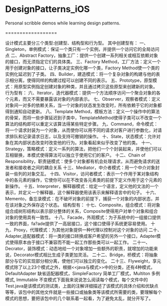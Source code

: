 DesignPatterns_iOS
==================

Personal scribble demos while learning design patterns.

==================

 设计模式主要分三个类型:创建型、结构型和行为型。
 其中创建型有：
 一、Singleton，单例模式：保证一个类只有一个实例，并提供一个访问它的全局访问点
 二、Abstract Factory，抽象工厂：提供一个创建一系列相关或相互依赖对象的接口，而无须指定它们的具体类。
 三、Factory Method，工厂方法：定义一个用于创建对象的接口，让子类决定实例化哪一个类，Factory Method使一个类的实例化延迟到了子类。
 四、Builder，建造模式：将一个复杂对象的构建与他的表示相分离，使得同样的构建过程可以创建不同的表示。
 五、Prototype，原型模式：用原型实例指定创建对象的种类，并且通过拷贝这些原型来创建新的对象。
 行为型有：
 六、Iterator，迭代器模式：提供一个方法顺序访问一个聚合对象的各个元素，而又不需要暴露该对象的内部表示。
 七、Observer，观察者模式：定义对象间一对多的依赖关系，当一个对象的状态发生改变时，所有依赖于它的对象都得到通知自动更新。
 八、Template Method，模板方法：定义一个操作中的算法的骨架，而将一些步骤延迟到子类中，TemplateMethod使得子类可以不改变一个算法的结构即可以重定义该算法得某些特定步骤。
 九、Command，命令模式：将一个请求封装为一个对象，从而使你可以用不同的请求对客户进行参数化，对请求排队和记录请求日志，以及支持可撤销的操作。
 十、State，状态模式：允许对象在其内部状态改变时改变他的行为。对象看起来似乎改变了他的类。
 十一、Strategy，策略模式：定义一系列的算法，把他们一个个封装起来，并使他们可以互相替换，本模式使得算法可以独立于使用它们的客户。
 十二、Chain of Responsibility，职责链模式：使多个对象都有机会处理请求，从而避免请求的送发者和接收者之间的耦合关系
 十三、Mediator，中介者模式：用一个中介对象封装一些列的对象交互。
 十四、Visitor，访问者模式：表示一个作用于某对象结构中的各元素的操作，它使你可以在不改变各元素类的前提下定义作用于这个元素的新操作。
 十五、Interpreter，解释器模式：给定一个语言，定义他的文法的一个表示，并定义一个解释器，这个解释器使用该表示来解释语言中的句子。
 十六、Memento，备忘录模式：在不破坏对象的前提下，捕获一个对象的内部状态，并在该对象之外保存这个状态。
 结构型有：
 十七、Composite，组合模式：将对象组合成树形结构以表示部分整体的关系，Composite使得用户对单个对象和组合对象的使用具有一致性。
 十八、Facade，外观模式：为子系统中的一组接口提供一致的界面，fa?ade提供了一高层接口，这个接口使得子系统更容易使用。
 十九、Proxy，代理模式：为其他对象提供一种代理以控制对这个对象的访问
 二十、Adapter,适配器模式：将一类的接口转换成客户希望的另外一个接口，Adapter模式使得原本由于接口不兼容而不能一起工作那些类可以一起工作。
 二十一、Decrator，装饰模式：动态地给一个对象增加一些额外的职责，就增加的功能来说，Decorator模式相比生成子类更加灵活。
 二十二、Bridge，桥模式：将抽象部分与它的实现部分相分离，使他们可以独立的变化。
 二十三、Flyweight，享元模式除了以上23个模式之外，根据<<java与模式>>中的分类，还有4种模式，DefaultAdapter 缺省适配器模式，SimpleFactory 简单工厂模式，Multiton 多例模式, Immutable 不变模式下面我来说说怎么阅读每个模式，每个文件中的Test.java是该模式的测试类，上面的注解详细描述了该模式的具体介绍和优缺点等等，该包中的其他文件就是一些接口或抽象类等该模式所需要的类，要理解每个模式的思想，要把该包中的几个联系着一起看，为了避免太乱，就分开写了。
